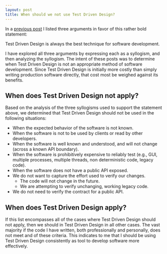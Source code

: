 ```yaml
---
layout: post
title: When should we not use Test Driven Design?
---
```

In a [previous post](/the-best-way-develop-software/) I listed three arguments in favor of this rather bold statement:

Test Driven Design is always the best technique for software development.

I have explored all three arguments by expressing each as a syllogism, and then analyzing the syllogism. The intent of these posts was to determine when Test Driven Design is not an appropriate method of software development. Since Test Driven Design is initially more costly than simply writing production software directly, that cost most be weighed against its benefits.

## When does Test Driven Design not apply?
Based on the analysis of the three syllogisms used to support the statement above, we determined that Test Driven Design should not be used in the following situations:

* When the expected behavior of the software is not known.
* When the software is not to be used by clients or read by other developers.
* When the software is well known and understood, and will not change (across a known API boundary).
* When the software is prohibitively expensive to reliably test (e.g., GUI, multiple processes, multiple threads, non deterministic code, legacy code).
* When the software does not have a public API exposed.
* We do not want to capture the effort used to verify our changes.
  * The code will not change in the future.
  * We are attempting to verify unchanging, working legacy code.
* We do not need to verify the contract for a public API.

## When does Test Driven Design apply?
If this list encompasses all of the cases where Test Driven Design should not apply, then we should in Test Driven Design in all other cases. The vast majority if the code I have written, both professionally and personally, does not meet and of these criteria. This indicates to me that I should be using Test Driven Design consistently as tool to develop software more effectively.
